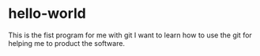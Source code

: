 # hello-world
This is the fist program for me with git
I want to learn how to use the git for helping me to product the software.
